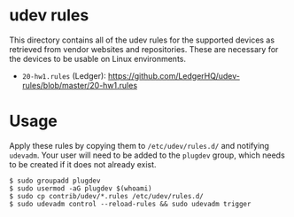 # udev rules

This directory contains all of the udev rules for the supported devices
as retrieved from vendor websites and repositories.
These are necessary for the devices to be usable on Linux environments.

 - `20-hw1.rules` (Ledger): https://github.com/LedgerHQ/udev-rules/blob/master/20-hw1.rules

# Usage

Apply these rules by copying them to `/etc/udev/rules.d/` and notifying `udevadm`.
Your user will need to be added to the `plugdev` group, which needs to be created if it does not already exist.

```
$ sudo groupadd plugdev
$ sudo usermod -aG plugdev $(whoami)
$ sudo cp contrib/udev/*.rules /etc/udev/rules.d/
$ sudo udevadm control --reload-rules && sudo udevadm trigger
```
